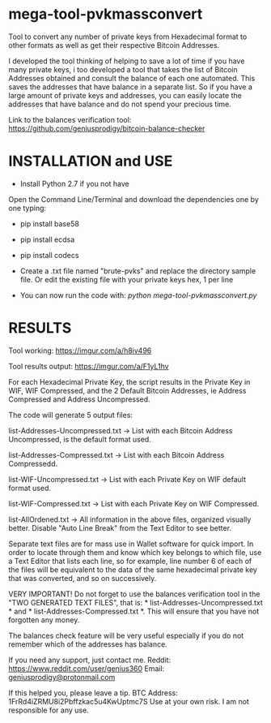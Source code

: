 # mega-tool-pvkmassconvert

Tool to convert any number of private keys from Hexadecimal format to other formats as well as get their respective Bitcoin Addresses.

I developed the tool thinking of helping to save a lot of time if you have many private keys, i too developed a tool that takes the list of Bitcoin Addresses obtained and consult the balance of each one automated. This saves the addresses that have balance in a separate list. So if you have a large amount of private keys and addresses, you can easily locate the addresses that have balance and do not spend your precious time.

Link to the balances verification tool: https://github.com/geniusprodigy/bitcoin-balance-checker

# INSTALLATION and USE

* Install Python 2.7 if you not have

Open the Command Line/Terminal and download the dependencies one by one typing:

* pip install base58
* pip install ecdsa
* pip install codecs

* Create a .txt file named "brute-pvks" and replace the directory sample file. Or edit the existing file with your private keys hex, 1 per line

* You can now run the code with: *python mega-tool-pvkmassconvert.py*

# RESULTS

Tool working: https://imgur.com/a/h8iv496

Tool results output: https://imgur.com/a/F1yL1hv

For each Hexadecimal Private Key, the script results in the Private Key in WIF, WIF Compressed, and the 2 Default Bitcoin Addresses, ie Address Compressed and Address Uncompressed.

The code will generate 5 output files:

list-Addresses-Uncompressed.txt -> List with each Bitcoin Address Uncompressed, is the default format used.

list-Addresses-Compressed.txt -> List with each Bitcoin Address Compressedd.

list-WIF-Uncompressed.txt -> List with each Private Key on WIF default format used.

list-WIF-Compressed.txt -> List with each Private Key on WIF Compressed.

list-AllOrdened.txt -> All information in the above files, organized visually better. Disable "Auto Line Break" from the Text Editor to see better.

Separate text files are for mass use in Wallet software for quick import. In order to locate through them and know which key belongs to which file, use a Text Editor that lists each line, so for example, line number 6 of each of the files will be equivalent to the data of the same hexadecimal private key that was converted, and so on successively.

VERY IMPORTANT! Do not forget to use the balances verification tool in the "TWO GENERATED TEXT FILES", that is: * list-Addresses-Uncompressed.txt * and * list-Addresses-Compressed.txt *. This will ensure that you have not forgotten any money.

The balances check feature will be very useful especially if you do not remember which of the addresses has balance.

If you need any support, just contact me. Reddit: https://www.reddit.com/user/genius360 Email: geniusprodigy@protonmail.com

If this helped you, please leave a tip. BTC Address: 1FrRd4iZRMU8i2Pbffzkac5u4KwUptmc7S
Use at your own risk. I am not responsible for any use.
